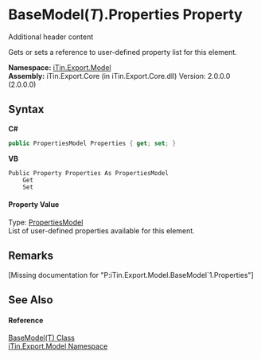 # BaseModel(*T*).Properties Property 
Additional header content 

Gets or sets a reference to user-defined property list for this element.

**Namespace:**&nbsp;<a href="N_iTin_Export_Model">iTin.Export.Model</a><br />**Assembly:**&nbsp;iTin.Export.Core (in iTin.Export.Core.dll) Version: 2.0.0.0 (2.0.0.0)

## Syntax

**C#**<br />
``` C#
public PropertiesModel Properties { get; set; }
```

**VB**<br />
``` VB
Public Property Properties As PropertiesModel
	Get
	Set
```


#### Property Value
Type: <a href="T_iTin_Export_Model_PropertiesModel">PropertiesModel</a><br />List of user-defined properties available for this element.

## Remarks
\[Missing <remarks> documentation for "P:iTin.Export.Model.BaseModel`1.Properties"\]

## See Also


#### Reference
<a href="T_iTin_Export_Model_BaseModel_1">BaseModel(T) Class</a><br /><a href="N_iTin_Export_Model">iTin.Export.Model Namespace</a><br />